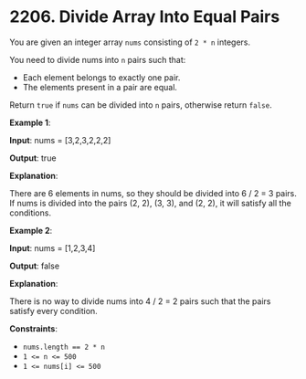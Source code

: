
# 2206. Divide Array Into Equal Pairs

You are given an integer array `nums` consisting of `2 * n` integers.

You need to divide nums into `n` pairs such that:

- Each element belongs to exactly one pair.
- The elements present in a pair are equal.

Return `true` if `nums` can be divided into `n` pairs, otherwise return `false`.

**Example 1**:

**Input**: nums = [3,2,3,2,2,2]

**Output**: true

**Explanation**: 

There are 6 elements in nums, so they should be divided into 6 / 2 = 3 pairs.
If nums is divided into the pairs (2, 2), (3, 3), and (2, 2), it will satisfy all the conditions.

**Example 2**:

**Input**: nums = [1,2,3,4]

**Output**: false

**Explanation**: 

There is no way to divide nums into 4 / 2 = 2 pairs such that the pairs satisfy every condition.

**Constraints**:

- `nums.length == 2 * n`
- `1 <= n <= 500`
- `1 <= nums[i] <= 500`

